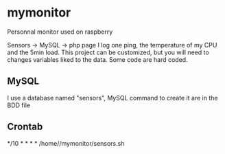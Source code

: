 # mymonitor
Personnal monitor used on raspberry

Sensors -> MySQL -> php page
I log one ping, the temperature of my CPU and the 5min load.
This project can be customized, but you will need to changes variables liked to the data. Some code are hard coded.

## MySQL
I use a database named "sensors", MySQL command to create it are in the BDD file

## Crontab
*/10   *  *  *  * /home/<home directory>/mymonitor/sensors.sh